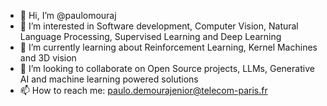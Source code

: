 - 👋 Hi, I’m @paulomouraj
- 👀 I’m interested in Software development, Computer Vision, Natural Language Processing, Supervised Learning and Deep Learning
- 🌱 I’m currently learning about Reinforcement Learning, Kernel Machines and 3D vision
- 💞️ I’m looking to collaborate on Open Source projects, LLMs, Generative AI and machine learning powered solutions
- 📫 How to reach me: paulo.demourajenior@telecom-paris.fr

<!---
paulomouraj/paulomouraj is a ✨ special ✨ repository because its `README.md` (this file) appears on your GitHub profile.
You can click the Preview link to take a look at your changes.
--->
